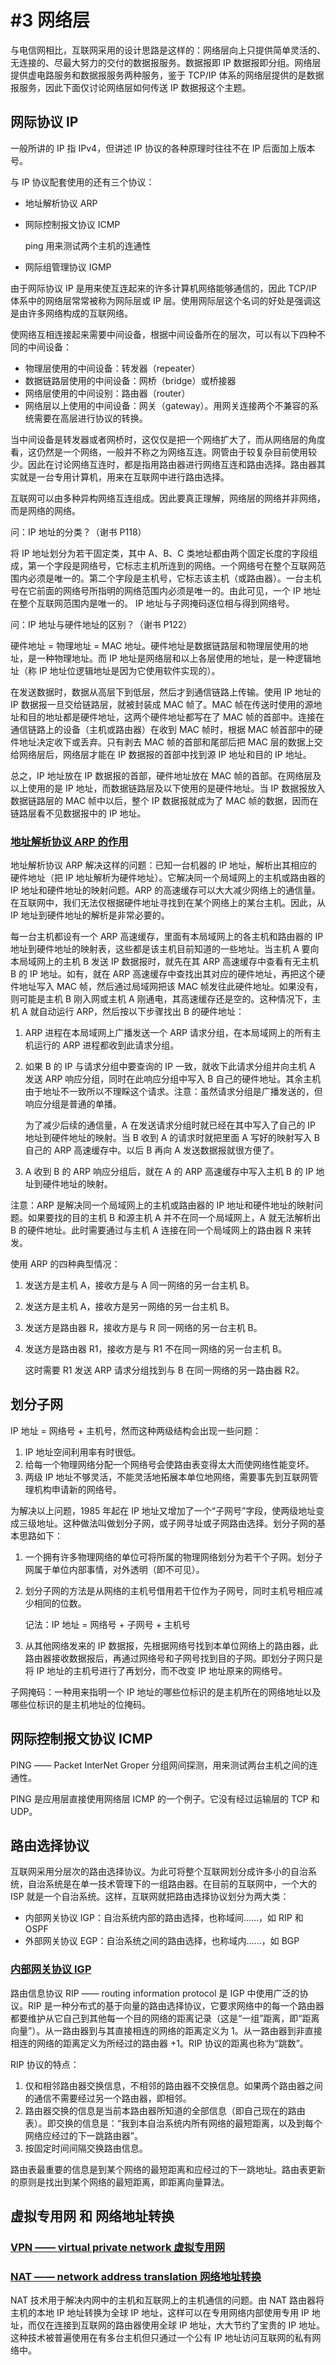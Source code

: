 # #3 网络层

与电信网相比，互联网采用的设计思路是这样的：网络层向上只提供简单灵活的、无连接的、尽最大努力的交付的数据报服务。数据报即 IP 数据报即分组。网络层提供虚电路服务和数据报服务两种服务，鉴于 TCP/IP 体系的网络层提供的是数据报服务，因此下面仅讨论网络层如何传送 IP 数据报这个主题。

## 网际协议 IP

一般所讲的 IP 指 IPv4，但讲述 IP 协议的各种原理时往往不在 IP 后面加上版本号。

与 IP 协议配套使用的还有三个协议：

- 地址解析协议 ARP

- 网际控制报文协议 ICMP

  ping 用来测试两个主机的连通性

- 网际组管理协议 IGMP

由于网际协议 IP 是用来使互连起来的许多计算机网络能够通信的，因此 TCP/IP 体系中的网络层常常被称为网际层或 IP 层。使用网际层这个名词的好处是强调这是由许多网络构成的互联网络。

使网络互相连接起来需要中间设备，根据中间设备所在的层次，可以有以下四种不同的中间设备：

- 物理层使用的中间设备：转发器（repeater）
- 数据链路层使用的中间设备：网桥（bridge）或桥接器
- 网络层使用的中间设别：路由器（router）
- 网络层以上使用的中间设备：网关（gateway）。用网关连接两个不兼容的系统需要在高层进行协议的转换。

当中间设备是转发器或者网桥时，这仅仅是把一个网络扩大了，而从网络层的角度看，这仍然是一个网络，一般并不称之为网络互连。网管由于较复杂目前使用较少。因此在讨论网络互连时，都是指用路由器进行网络互连和路由选择。路由器其实就是一台专用计算机，用来在互联网中进行路由选择。

互联网可以由多种异构网络互连组成。因此要真正理解，网络层的网络并非网络，而是网络的网络。

问：IP 地址的分类？（谢书 P118）

将 IP 地址划分为若干固定类，其中 A、B、C 类地址都由两个固定长度的字段组成，第一个字段是网络号，它标志主机所连到的网络。一个网络号在整个互联网范围内必须是唯一的。第二个字段是主机号，它标志该主机（或路由器）。一台主机号在它前面的网络号所指明的网络范围内必须是唯一的。由此可见，一个 IP 地址在整个互联网范围内是唯一的。
IP 地址与子网掩码逐位相与得到网络号。

问：IP 地址与硬件地址的区别？（谢书 P122）

硬件地址 = 物理地址 = MAC 地址。硬件地址是数据链路层和物理层使用的地址，是一种物理地址。而 IP 地址是网络层和以上各层使用的地址，是一种逻辑地址（称 IP 地址位逻辑地址是因为它使用软件实现的）。

在发送数据时，数据从高层下到低层，然后才到通信链路上传输。使用 IP 地址的 IP 数据报一旦交给链路层，就被封装成 MAC 帧了。MAC 帧在传送时使用的源地址和目的地址都是硬件地址，这两个硬件地址都写在了 MAC 帧的首部中。连接在通信链路上的设备（主机或路由器）在收到 MAC 帧时，根据 MAC 帧首部中的硬件地址决定收下或丢弃。只有剥去 MAC 帧的首部和尾部后把 MAC 层的数据上交给网络层后，网络层才能在 IP 数据报的首部中找到源 IP 地址和目的 IP 地址。

总之，IP 地址放在 IP 数据报的首部，硬件地址放在 MAC 帧的首部。在网络层及以上使用的是 IP 地址，而数据链路层及以下使用的是硬件地址。当 IP 数据报放入数据链路层的 MAC 帧中以后，整个 IP 数据报就成为了 MAC 帧的数据，因而在链路层看不见数据报中的 IP 地址。

### <u>地址解析协议 ARP 的作用</u>

地址解析协议 ARP 解决这样的问题：已知一台机器的 IP 地址，解析出其相应的硬件地址（把 IP 地址解析为硬件地址）。它解决同一个局域网上的主机或路由器的 IP 地址和硬件地址的映射问题。ARP 的高速缓存可以大大减少网络上的通信量。在互联网中，我们无法仅根据硬件地址寻找到在某个网络上的某台主机。因此，从 IP 地址到硬件地址的解析是非常必要的。

每一台主机都设有一个 ARP 高速缓存，里面有本局域网上的各主机和路由器的 IP 地址到硬件地址的映射表，这些都是该主机目前知道的一些地址。当主机 A 要向本局域网上的主机 B 发送 IP 数据报时，就先在其 ARP 高速缓存中查看有无主机 B 的 IP 地址。如有，就在 ARP 高速缓存中查找出其对应的硬件地址，再把这个硬件地址写入 MAC 帧，然后通过局域网把该 MAC 帧发往此硬件地址。如果没有，则可能是主机 B 刚入网或主机 A 刚通电，其高速缓存还是空的。这种情况下，主机 A 就自动运行 ARP，然后按以下步骤找出 B 的硬件地址：

1. ARP 进程在本局域网上广播发送一个 ARP 请求分组，在本局域网上的所有主机运行的 ARP 进程都收到此请求分组。

2. 如果 B 的 IP 与请求分组中要查询的 IP 一致，就收下此请求分组并向主机 A 发送 ARP 响应分组，同时在此响应分组中写入 B 自己的硬件地址。其余主机由于地址不一致所以不理睬这个请求。注意：虽然请求分组是广播发送的，但响应分组是普通的单播。

   为了减少后续的通信量，A 在发送请求分组时就已经在其中写入了自己的 IP 地址到硬件地址的映射。当 B 收到 A 的请求时就把里面 A 写好的映射写入 B 自己的 ARP 高速缓存中。以后 B 再向 A 发送数据报就很方便了。

3. A 收到 B 的 ARP 响应分组后，就在 A 的 ARP 高速缓存中写入主机 B 的 IP 地址到硬件地址的映射。

注意：ARP 是解决同一个局域网上的主机或路由器的 IP 地址和硬件地址的映射问题。如果要找的目的主机 B 和源主机 A 并不在同一个局域网上，A 就无法解析出 B 的硬件地址。此时需要通过与主机 A 连接在同一个局域网上的路由器 R 来转发。

使用 ARP 的四种典型情况：

1. 发送方是主机 A，接收方是与 A 同一网络的另一台主机 B。

2. 发送方是主机 A，接收方是另一网络的另一台主机 B。

3. 发送方是路由器 R，接收方是与 R 同一网络的另一台主机 B。

4. 发送方是路由器 R1，接收方是与 R1 不在同一网络的另一台主机 B。

   这时需要 R1 发送 ARP 请求分组找到与 B 在同一网络的另一路由器 R2。

## 划分子网

IP 地址 = 网络号 + 主机号，然而这种两级结构会出现一些问题：

1. IP 地址空间利用率有时很低。
2. 给每一个物理网络分配一个网络号会使路由表变得太大而使网络性能变坏。
3. 两级 IP 地址不够灵活，不能灵活地拓展本单位地网络，需要事先到互联网管理机构申请新的网络号。

为解决以上问题，1985 年起在 IP 地址又增加了一个“子网号”字段，使两级地址变成三级地址。这种做法叫做划分子网，或子网寻址或子网路由选择。划分子网的基本思路如下：

1. 一个拥有许多物理网络的单位可将所属的物理网络划分为若干个子网。划分子网属于单位内部事情，对外透明（即不可见）。

2. 划分子网的方法是从网络的主机号借用若干位作为子网号，同时主机号相应减少相同的位数。

   记法：IP 地址 = 网络号 + 子网号 + 主机号

3. 从其他网络发来的 IP 数据报，先根据网络号找到本单位网络上的路由器，此路由器接收数据报后，再通过网络号和子网号找到目的子网。即划分子网只是将 IP 地址的主机号进行了再划分，而不改变 IP 地址原来的网络号。

子网掩码：一种用来指明一个 IP 地址的哪些位标识的是主机所在的网络地址以及哪些位标识的是主机地址的位掩码。

## 网际控制报文协议 ICMP

PING —— Packet InterNet Groper 分组网间探测，用来测试两台主机之间的连通性。

PING 是应用层直接使用网络层 ICMP 的一个例子。它没有经过运输层的 TCP 和 UDP。

## 路由选择协议

互联网采用分层次的路由选择协议。为此可将整个互联网划分成许多小的自治系统，自治系统是在单一技术管理下的一组路由器。在目前的互联网中，一个大的 ISP 就是一个自治系统。这样，互联网就把路由选择协议划分为两大类：

- 内部网关协议 IGP：自治系统内部的路由选择，也称域间……，如 RIP 和 OSPF
- 外部网关协议 EGP：自治系统之间的路由选择，也称域内……，如 BGP

### <u>内部网关协议 IGP</u>

路由信息协议 RIP —— routing information protocol 是 IGP 中使用广泛的协议。RIP 是一种分布式的基于向量的路由选择协议，它要求网络中的每一个路由器都要维护从它自己到其他每一个目的网络的距离记录（这是“一组”距离，即“距离向量”）。从一路由器到与其直接相连的网络的距离定义为 1。从一路由器到非直接相连的网络的距离定义为所经过的路由器 +1。RIP 协议的距离也称为“跳数”。

RIP 协议的特点：

1. 仅和相邻路由器交换信息，不相邻的路由器不交换信息。如果两个路由器之间的通信不需要经过另一个路由器，即相邻。
2. 路由器交换的信息是当前本路由器所知道的全部信息（即自己现在的路由表）。即交换的信息是：“我到本自治系统内所有网络的最短距离，以及到每个网络应经过的下一跳路由器”。
3. 按固定时间间隔交换路由信息。

路由表最重要的信息是到某个网络的最短距离和应经过的下一跳地址。路由表更新的原则是找出到某个网络的最短距离，即距离向量算法。

## 虚拟专用网 和 网络地址转换

### <u>VPN —— virtual private network 虚拟专用网</u>

### <u>NAT —— network address translation 网络地址转换</u>

NAT 技术用于解决内网中的主机和互联网上的主机通信的问题。由 NAT 路由器将主机的本地 IP 地址转换为全球 IP 地址，这样可以在专用网络内部使用专用 IP 地址，而仅在连接到互联网的路由器使用全球 IP 地址，大大节约了宝贵的 IP 地址。这种技术被普遍使用在有多台主机但只通过一个公有 IP 地址访问互联网的私有网络中。